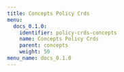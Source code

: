 ```yaml
---
title: Concepts Policy Crds
menu:
  docs_0.1.0:
    identifier: policy-crds-concepts
    name: Concepts Policy Crds
    parent: concepts
    weight: 50
menu_name: docs_0.1.0
---
```

